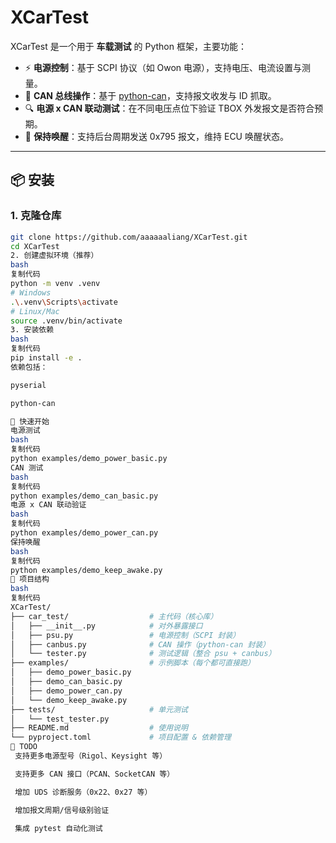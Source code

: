 # XCarTest

XCarTest 是一个用于 **车载测试** 的 Python 框架，主要功能：

- ⚡ **电源控制**：基于 SCPI 协议（如 Owon 电源），支持电压、电流设置与测量。  
- 🚗 **CAN 总线操作**：基于 [python-can](https://python-can.readthedocs.io/)，支持报文收发与 ID 抓取。  
- 🔍 **电源 x CAN 联动测试**：在不同电压点位下验证 TBOX 外发报文是否符合预期。  
- 🔄 **保持唤醒**：支持后台周期发送 0x795 报文，维持 ECU 唤醒状态。  

---

## 📦 安装

### 1. 克隆仓库
```bash
git clone https://github.com/aaaaaaliang/XCarTest.git
cd XCarTest
2. 创建虚拟环境（推荐）
bash
复制代码
python -m venv .venv
# Windows
.\.venv\Scripts\activate
# Linux/Mac
source .venv/bin/activate
3. 安装依赖
bash
复制代码
pip install -e .
依赖包括：

pyserial

python-can

🚀 快速开始
电源测试
bash
复制代码
python examples/demo_power_basic.py
CAN 测试
bash
复制代码
python examples/demo_can_basic.py
电源 x CAN 联动验证
bash
复制代码
python examples/demo_power_can.py
保持唤醒
bash
复制代码
python examples/demo_keep_awake.py
📂 项目结构
bash
复制代码
XCarTest/
├── car_test/                  # 主代码（核心库）
│   ├── __init__.py            # 对外暴露接口
│   ├── psu.py                 # 电源控制（SCPI 封装）
│   ├── canbus.py              # CAN 操作（python-can 封装）
│   └── tester.py              # 测试逻辑（整合 psu + canbus）
├── examples/                  # 示例脚本（每个都可直接跑）
│   ├── demo_power_basic.py
│   ├── demo_can_basic.py
│   ├── demo_power_can.py
│   └── demo_keep_awake.py
├── tests/                     # 单元测试
│   └── test_tester.py
├── README.md                  # 使用说明
└── pyproject.toml             # 项目配置 & 依赖管理
📌 TODO
 支持更多电源型号（Rigol、Keysight 等）

 支持更多 CAN 接口（PCAN、SocketCAN 等）

 增加 UDS 诊断服务（0x22、0x27 等）

 增加报文周期/信号级别验证

 集成 pytest 自动化测试

